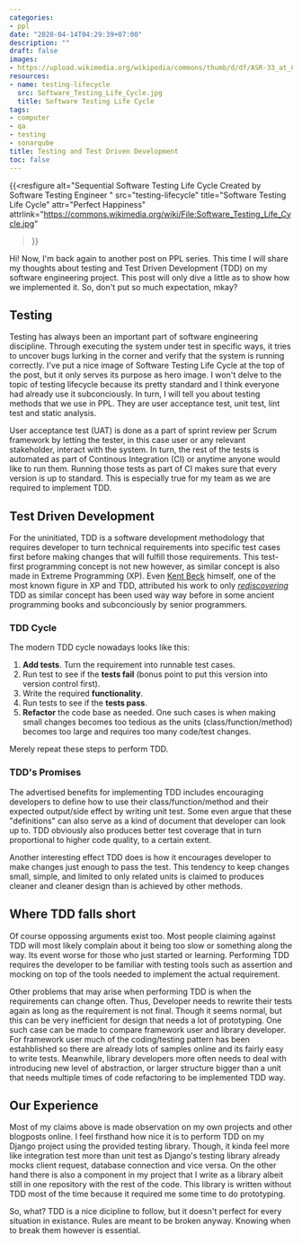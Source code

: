 ```yaml
---
categories:
- ppl
date: "2020-04-14T04:29:39+07:00"
description: ""
draft: false
images:
- https://upload.wikimedia.org/wikipedia/commons/thumb/d/df/ASR-33_at_CHM.agr.jpg/800px-ASR-33_at_CHM.agr.jpg
resources:
- name: testing-lifecycle
  src: Software_Testing_Life_Cycle.jpg
  title: Software Testing Life Cycle
tags:
- computer
- qa
- testing
- sonarqube
title: Testing and Test Driven Development
toc: false
---
```


{{<resfigure
  alt="Sequential Software Testing Life Cycle Created by Software Testing Engineer "
  src="testing-lifecycle"
  title="Software Testing Life Cycle"
  attr="Perfect Happiness"
  attrlink="https://commons.wikimedia.org/wiki/File:Software_Testing_Life_Cycle.jpg"
>}}

Hi! Now, I'm back again to another post on PPL series. This time I will share
my thoughts about testing and Test Driven Development (TDD) on my software
engineering project. This post will only dive a little as to show how we
implemented it. So, don't put so much expectation, mkay?

<!--more-->

## Testing

Testing has always been an important part of software engineering discipline.
Through executing the system under test in specific ways, it tries to uncover
bugs lurking in the corner and verify that the system is running correctly. I've
put a nice image of Software Testing Life Cycle at the top of the post, but it
only serves its purpose as hero image. I won't delve to the topic of testing
lifecycle because its pretty standard and I think everyone had already use it
subconciously. In turn, I will tell you about testing methods that we use in
PPL. They are user acceptance test, unit test, lint test and static analysis.

User acceptance test (UAT) is done as a part of sprint review per Scrum
framework by letting the tester, in this case user or any relevant stakeholder,
interact with the system. In turn, the rest of the tests is automated as part of
Continous Integration (CI) or anytime anyone would like to run them. Running
those tests as part of CI makes sure that every version is up to standard. This
is especially true for my team as we are required to implement TDD.

## Test Driven Development

For the uninitiated, TDD is a software development methodology that requires
developer to turn technical requirements into specific test cases first before
making changes that will fulfill those requirements. This test-first programming
concept is not new however, as similar concept is also made in Extreme
Programming (XP). Even [Kent Beck][kent-beck] himself, one of the most known
figure in XP and TDD, attributed his work to only
[*rediscovering*][kent-beck-quora] TDD as similar concept has been used way way
before in some ancient programming books and subconciously by senior
programmers.

### TDD Cycle

The modern TDD cycle nowadays looks like this:

1. **Add tests**. Turn the requirement into runnable test cases.
2. Run test to see if the **tests fail** (bonus point to put this version into
   version control first).
3. Write the required **functionality**.
4. Run tests to see if the **tests pass**.
5. **Refactor** the code base as needed. One such cases is when making small
   changes becomes too tedious as the units (class/function/method) becomes too
   large and requires too many code/test changes.

Merely repeat these steps to perform TDD.

### TDD's Promises

The advertised benefits for implementing TDD includes encouraging developers to
define how to use their class/function/method and their expected output/side
effect by writing unit test. Some even argue that these "definitions" can also
serve as a kind of document that developer can look up to. TDD obviously also
produces better test coverage that in turn proportional to higher code quality,
to a certain extent.

Another interesting effect TDD does is how it encourages developer to make
changes just enough to pass the test. This tendency to keep changes small,
simple, and limited to only related units is claimed to produces cleaner and
cleaner design than is achieved by other methods.

## Where TDD falls short

Of course oppossing arguments exist too. Most people claiming against TDD will
most likely complain about it being too slow or something along the way. Its
event worse for those who just started or learning. Performing TDD requires the
developer to be familiar with testing tools such as assertion and mocking on top
of the tools needed to implement the actual requirement.

Other problems that may arise when performing TDD is when the requirements can
change often. Thus, Developer needs to rewrite their tests again as long as the
requirement is not final. Though it seems normal, but this can be very
inefficient for design that needs a lot of prototyping. One such case can be
made to compare framework user and library developer. For framework user much of
the coding/testing pattern has been estahblished so there are already lots of
samples online and its fairly easy to write tests. Meanwhile, library developers
more often needs to deal with introducing new level of abstraction, or larger
structure bigger than a unit that needs multiple times of code refactoring to be
implemented TDD way.

## Our Experience

Most of my claims above is made observation on my own projects and other
blogposts online. I feel firsthand how nice it is to perform TDD on my Django
project using the provided testing library. Though, it kinda feel more like
integration test more than unit test as Django's testing library already mocks
client request, database connection and vice versa. On the other hand there is
also a component in my project that I write as a library albeit still in one
repository with the rest of the code. This library is written without TDD most
of the time because it required me some time to do prototyping.

So, what? TDD is a nice dicipline to follow, but it doesn't perfect for every
situation in existance. Rules are meant to be broken anyway. Knowing when to
break them however is essential.

[kent-beck]: https://en.wikipedia.org/wiki/Kent_Beck
[kent-beck-quora]: https://www.quora.com/Why-does-Kent-Beck-refer-to-the-rediscovery-of-test-driven-development
